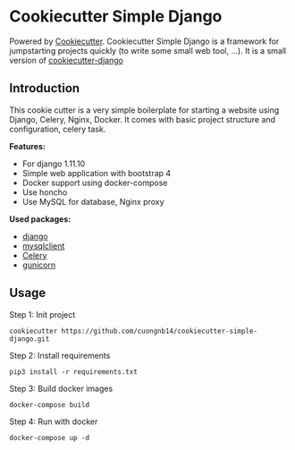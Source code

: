 # Cookiecutter Simple Django

Powered by [Cookiecutter](https://github.com/audreyr/cookiecutter). Cookiecutter Simple Django is a framework for jumpstarting projects quickly (to write some small web tool, ...).
It is a small version of [cookiecutter-django](https://github.com/pydanny/cookiecutter-django)

## Introduction
This cookie cutter is a very simple boilerplate for starting a website using Django, Celery, Nginx, Docker. It comes with basic project structure and configuration, celery task.

**Features:**
- For django 1.11.10
- Simple web application with bootstrap 4
- Docker support using docker-compose
- Use honcho
- Use MySQL for database, Nginx proxy


**Used packages:**

- [django](https://www.djangoproject.com/) 
- [mysqlclient](https://github.com/PyMySQL/mysqlclient-python)
- [Celery](http://www.celeryproject.org/)
- [gunicorn](http://gunicorn.org/) 

## Usage

Step 1: Init project

`cookiecutter https://github.com/cuongnb14/cookiecutter-simple-django.git`

Step 2: Install requirements

`pip3 install -r requirements.txt`

Step 3: Build docker images

`docker-compose build`

Step 4: Run with docker

`docker-compose up -d`